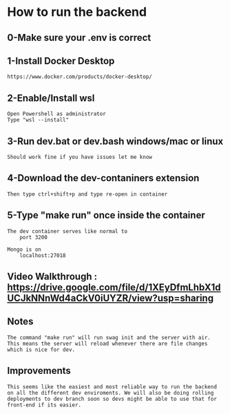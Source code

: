 # How to run the backend

## 0-Make sure your .env is correct

## 1-Install Docker Desktop

    https://www.docker.com/products/docker-desktop/

## 2-Enable/Install wsl

    Open Powershell as administrator
    Type "wsl --install"

## 3-Run dev.bat or dev.bash windows/mac or linux

    Should work fine if you have issues let me know

## 4-Download the dev-contaniners extension

    Then type ctrl+shift+p and type re-open in container

## 5-Type "make run" once inside the container

    The dev container serves like normal to
        port 3200

    Mongo is on 
        localhost:27018

## Video Walkthrough : https://drive.google.com/file/d/1XEyDfmLhbX1dUCJkNNnWd4aCkV0iUYZR/view?usp=sharing


## Notes

    The command "make run" will run swag init and the server with air.
    This means the server will reload whenever there are file changes which is nice for dev.

    
## Improvements

    This seems like the easiest and most reliable way to run the backend on all the different dev enviroments. We will also be doing rolling deployments to dev branch soon so devs might be able to use that for front-end if its easier. 

